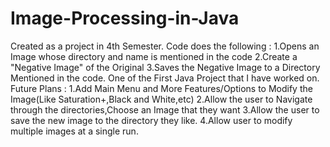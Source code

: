 # Image-Processing-in-Java
Created as a project in 4th Semester. Code does the following : 1.Opens an Image whose directory and name is mentioned in the code 2.Create a "Negative Image" of the Original 3.Saves the Negative Image to a Directory Mentioned in the code.  One of the First Java Project that I have worked on. Future Plans :  1.Add Main Menu and More Features/Options to Modify the Image(Like Saturation+,Black and White,etc) 2.Allow the user to Navigate through the directories,Choose an Image that they want 3.Allow the user to save the new image to the directory they like. 4.Allow user to modify multiple images at a single run.
